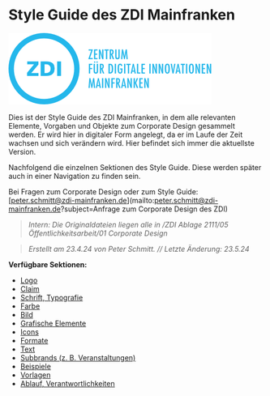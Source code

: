 # Style Guide des ZDI Mainfranken

![ZDI-Logo](/images/ZDI-Logo.png)

Dies ist der Style Guide des ZDI Mainfranken, in dem alle relevanten Elemente, Vorgaben und Objekte zum Corporate Design gesammelt werden. Er wird hier in digitaler Form angelegt, da er im Laufe der Zeit wachsen und sich verändern wird. Hier befindet sich immer die aktuellste Version.

Nachfolgend die einzelnen Sektionen des Style Guide. Diese werden später auch in einer Navigation zu finden sein.

Bei Fragen zum Corporate Design oder zum Style Guide:
[peter.schmitt@zdi-mainfranken.de](mailto:peter.schmitt@zdi-mainfranken.de?subject=Anfrage zum Corporate Design des ZDI)

> *Intern: Die Originaldateien liegen alle in /ZDI Ablage 2111/05 Öffentlichkeitsarbeit/01 Corporate Design*

> *Erstellt am 23.4.24 von Peter Schmitt. // Letzte Änderung: 23.5.24*


**Verfügbare Sektionen:**

* [Logo](Logo.md)
* [Claim](Claim.md)
* [Schrift, Typografie](Schrift_Typografie.md)
* [Farbe](Farbe.md)
* [Bild](Bild.md)
* [Grafische Elemente](Grafische_Elemente.md)
* [Icons](Icons.md)
* [Formate](Formate.md)
* [Text](Text.md)
* [Subbrands (z. B. Veranstaltungen)](Subbrands_zB_Veranstaltungen.md)
* [Beispiele](Beispiele.md)
* [Vorlagen](Vorlagen.md)
* [Ablauf, Verantwortlichkeiten](Ablauf_Verantwortlichkeiten.md)